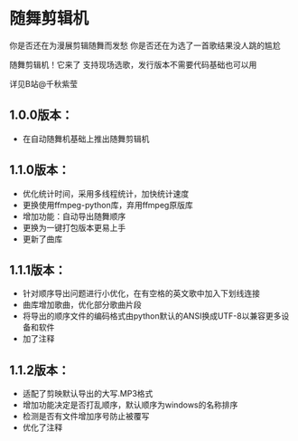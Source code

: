 # 随舞剪辑机

你是否还在为漫展剪辑随舞而发愁
你是否还在为选了一首歌结果没人跳的尴尬

随舞剪辑机！它来了
支持现场选歌，发行版本不需要代码基础也可以用

详见B站@千秋紫莹

## 1.0.0版本：
* 在自动随舞机基础上推出随舞剪辑机

## 1.1.0版本：
* 优化统计时间，采用多线程统计，加快统计速度
* 更换使用ffmpeg-python库，弃用ffmpeg原版库
* 增加功能：自动导出随舞顺序
* 更换为一键打包版本更易上手
* 更新了曲库

## 1.1.1版本：
* 针对顺序导出问题进行小优化，在有空格的英文歌中加入下划线连接
* 曲库增加歌曲，优化部分歌曲片段
* 将导出的顺序文件的编码格式由python默认的ANSI换成UTF-8以兼容更多设备和软件
* 加了注释

## 1.1.2版本：
* 适配了剪映默认导出的大写.MP3格式
* 增加功能决定是否打乱顺序，默认顺序为windows的名称排序
* 检测是否有文件增加序号防止被覆写
* 优化了注释
